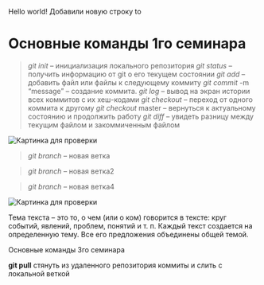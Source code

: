 Hello world!
Добавили новую строку
to
# Основные команды 1го семинара
>	*git init* – инициализация локального репозитория
>	*git status* – получить информацию от git о его текущем состоянии
>	*git add* – добавить файл или файлы к следующему коммиту
>	*git commit* -m “message” – создание коммита.
>	*git log* – вывод на экран истории всех коммитов с их хеш-кодами
>	*git checkout* – переход от одного коммита к другому
>	*git checkout* master – вернуться к актуальному состоянию и продолжить работу
>	*git diff* – увидеть разницу между текущим файлом и закоммиченным файлом

![Картинка для проверки](https://i.pinimg.com/originals/8a/a7/83/8aa7831e22f8d5c74aecfe0c0e6953e3.jpg)




>	*git branch* – новая ветка



>	*git branch* – новая ветка2

> *git branch* – новая ветка4

![Картинка для проверки](https://www.1zoom.ru/big2/541/255095-Sepik.jpg)


Тема текста – это то, о чем (или о ком) говорится в тексте: круг событий, явлений, проблем, понятий и т. п. Каждый текст создается на определенную тему. Все его предложения объединены общей темой. 


Основные команды 3го семинара

**git pull** стянуть из удаленного репозитория коммиты и слить с локальной веткой
